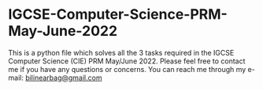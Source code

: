 # IGCSE-Computer-Science-PRM-May-June-2022
This is a python file which solves all the 3 tasks required in the IGCSE Computer Science (CIE) PRM May/June 2022.
Please feel free to contact me if you have any questions or concerns. You can reach me through my e-mail: bilinearbag@gmail.com 
